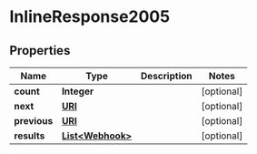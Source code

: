 

# InlineResponse2005

## Properties

Name | Type | Description | Notes
------------ | ------------- | ------------- | -------------
**count** | **Integer** |  |  [optional]
**next** | [**URI**](URI.md) |  |  [optional]
**previous** | [**URI**](URI.md) |  |  [optional]
**results** | [**List&lt;Webhook&gt;**](Webhook.md) |  |  [optional]



